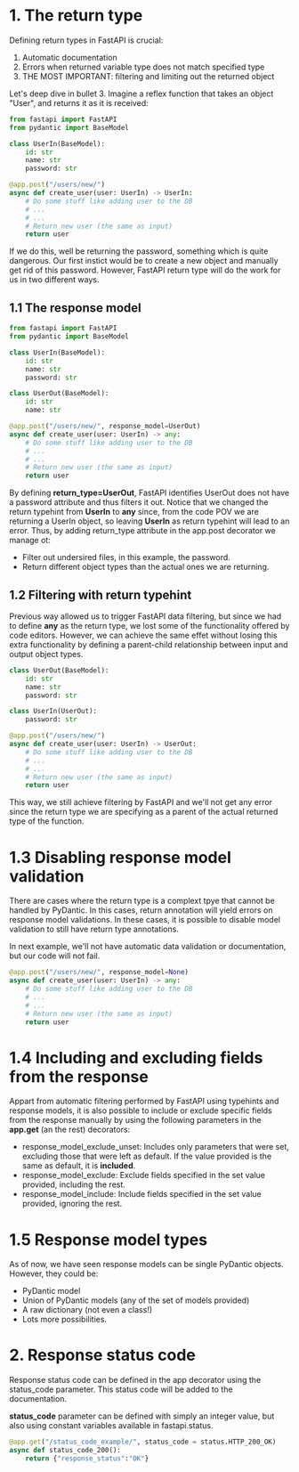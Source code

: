 # 1. The return type
Defining return types in FastAPI is crucial:
1. Automatic documentation
2. Errors when returned variable type does not match specified type
3. THE MOST IMPORTANT: filtering and limiting out the returned object

Let's deep dive in bullet 3. Imagine a reflex function that takes an object "User", and returns it as it is received:
```python
from fastapi import FastAPI
from pydantic import BaseModel

class UserIn(BaseModel):
    id: str
    name: str
    password: str

@app.post("/users/new/")
async def create_user(user: UserIn) -> UserIn:
    # Do some stuff like adding user to the DB
    # ...
    # ...
    # Return new user (the same as input)
    return user
```

If we do this, well be returning the password, something which is quite dangerous. Our first instict would be to create a new object and manually get rid of this password. However, FastAPI return type will do the work for us in two different ways.

## 1.1 The response model
```python
from fastapi import FastAPI
from pydantic import BaseModel

class UserIn(BaseModel):
    id: str
    name: str
    password: str

class UserOut(BaseModel):
    id: str
    name: str

@app.post("/users/new/", response_model=UserOut)
async def create_user(user: UserIn) -> any:
    # Do some stuff like adding user to the DB
    # ...
    # ...
    # Return new user (the same as input)
    return user
```
By defining **return_type=UserOut**, FastAPI identifies UserOut does not have a password attribute and thus filters it out. Notice that we changed the return typehint from **UserIn** to **any** since, from the code POV we are returning a UserIn object, so leaving **UserIn** as return typehint will lead to an error. Thus, by adding return_type attribute in the app.post decorator we manage ot:
- Filter out undersired files, in this example, the password.
- Return different object types than the actual ones we are returning.

## 1.2 Filtering with return typehint
Previous way allowed us to trigger FastAPI data filtering, but since we had to define **any** as the return type, we lost some of the functionality offered by code editors. However, we can achieve the same effet without losing this extra functionality by defining a parent-child relationship between input and output object types.

```python
class UserOut(BaseModel):
    id: str
    name: str
    password: str

class UserIn(UserOut):
    password: str

@app.post("/users/new/")
async def create_user(user: UserIn) -> UserOut:
    # Do some stuff like adding user to the DB
    # ...
    # ...
    # Return new user (the same as input)
    return user
```

This way, we still achieve filtering by FastAPI and we'll not get any error since the return type we are specifying as a parent of the actual returned type of the function.

# 1.3 Disabling response model validation
There are cases where the return type is a complext tpye that cannot be handled by PyDantic. In this cases, return annotation will yield errors on response model validations. In these cases, it is possible to disable model validation to still have return type annotations. 

In next example, we'll not have automatic data validation or documentation, but our code will not fail.

```python
@app.post("/users/new/", response_model=None)
async def create_user(user: UserIn) -> any:
    # Do some stuff like adding user to the DB
    # ...
    # ...
    # Return new user (the same as input)
    return user
```

# 1.4 Including and excluding fields from the response
Appart from automatic filtering performed by FastAPI using typehints and response models, it is also possible to include or exclude specific fields from the response manually by using the following parameters in the **app.get** (an the rest) decorators:
- response_model_exclude_unset: Includes only parameters that were set, excluding those that were left as default. If the value provided is the same as default, it is **included**.
- response_model_exclude: Exclude fields specified in the set value provided, including the rest.
- response_model_include: Include fields specified in the set value provided, ignoring the rest.

# 1.5 Response model types
As of now, we have seen response models can be single PyDantic objects. However, they could be:
- PyDantic model
- Union of PyDantic models (any of the set of models provided)
- A raw dictionary (not even a class!)
- Lots more possibilities.

# 2. Response status code
Response status code can be defined in the app decorator using the status_code parameter. This status code will be added to the documentation.

**status_code** parameter can be defined with simply an integer value, but also using constant variables available in fastapi.status.

```python
@app.get("/status_code_example/", status_code = status.HTTP_200_OK)
async def status_code_200():
    return {"response_status":"OK"}
```



